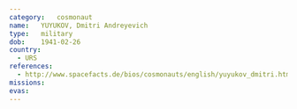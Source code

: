 ```yaml
---
category:	cosmonaut
name:	YUYUKOV, Dmitri Andreyevich 
type:	military
dob:	1941-02-26
country:
  - URS
references:
  - http://www.spacefacts.de/bios/cosmonauts/english/yuyukov_dmitri.htm
missions:
evas:
---
```

